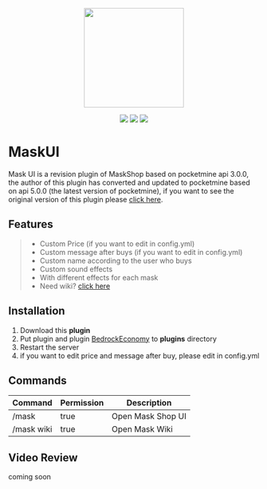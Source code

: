<p align="center">
  <img width="200px" src="https://github.com/SkulZOnTheYT/MaskUI/blob/1.3-patch/icon.png" align="center"/>
</p>
<p align="center">
  <a href="https://poggit.pmmp.io/p/MaskUI"><img src="https://poggit.pmmp.io/shield.state/MaskUI"></a>
  <a href="https://poggit.pmmp.io/p/MaskUI"><img src="https://poggit.pmmp.io/shield.dl.total/MaskUI"></a>
  <a href="https://poggit.pmmp.io/p/MaskUI"><img src="https://poggit.pmmp.io/shield.dl/MaskUI"></a>
</p>

# MaskUI
Mask UI is a revision plugin of MaskShop based on pocketmine api 3.0.0, the author of this plugin has converted and updated to pocketmine based on api 5.0.0 (the latest version of pocketmine), if you want to see the original version of this plugin please [click here](https://github.com/misael38/MaskShop).

## Features
>- Custom Price (if you want to edit in config.yml)
>- Custom message after buys (if you want to edit in config.yml)
>- Custom name according to the user who buys
>- Custom sound effects
>- With different effects for each mask
>- Need wiki? [click here](https://github.com/SkulZOnTheYT/MaskUI/wiki)

## Installation
1. Download this **plugin**
2. Put plugin and plugin [BedrockEconomy](https://poggit.pmmp.io/p/BedrockEconomy/2.1.2) to **plugins** directory
3. Restart the server
4. if you want to edit price and message after buy, please edit in config.yml

## Commands
| Command | Permission | Description |
|---|---|---|
|/mask|true|Open Mask Shop UI|
|/mask wiki|true|Open Mask Wiki|

## Video Review
coming soon
